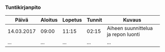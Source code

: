 ### Tuntikirjanpito
Päivä | Aloitus | Lopetus | Tunnit | Kuvaus
--------------- | ----- | ------ | ------ | ------
14.03.2017 | 09:00 | 11:15 | 02:15 | Aiheen suunnittelua ja repon luonti
... | ... | ... | ... | ... 
